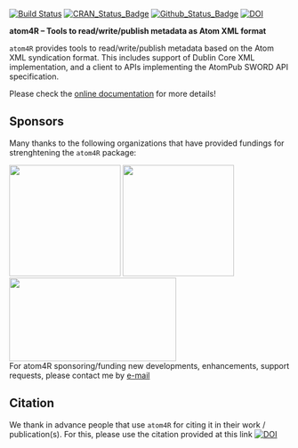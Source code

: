 [![Build Status](https://github.com/eblondel/atom4R/actions/workflows/r-cmd-check.yml/badge.svg?branch=master)](https://github.com/eblondel/atom4R/actions/workflows/r-cmd-check.yml)
[![CRAN_Status_Badge](http://www.r-pkg.org/badges/version/atom4R)](https://cran.r-project.org/package=atom4R)
[![Github_Status_Badge](https://img.shields.io/badge/Github-0.3-blue.svg)](https://github.com/eblondel/atom4R)
[![DOI](https://zenodo.org/badge/DOI/10.5281/zenodo.3970169.svg)](https://doi.org/10.5281/zenodo.3970169)

**atom4R – Tools to read/write/publish metadata as Atom XML format**

``atom4R`` provides tools to read/write/publish metadata based on the Atom XML syndication format. This includes support of Dublin Core XML implementation, and a client to APIs implementing the AtomPub SWORD API specification.

Please check the [online documentation](https://github.com/eblondel/atom4R/wiki) for more details!

## Sponsors

Many thanks to the following organizations that have provided fundings for strenghtening the ``atom4R`` package:

<div style="float:left;"><a href="https://www.inrae.fr"><img height=200 width=200 src="https://www.inrae.fr/themes/custom/inrae_socle/logo.svg"></a> <a href="http://www.cnrs.fr"><img src="http://www.cnrs.fr/themes/custom/cnrs/logo.svg" height=200 width=200/></a><a href="https://inee.cnrs.fr/fr/zones-ateliers"><img src="https://inee.cnrs.fr/sites/institut_inee/files/inline-images/logo-za_0_0.jpg" height=150 width=300/></a></div>

<br><br><br><br><br><br><br><br><br><br><br><br><br><br><br>

For atom4R sponsoring/funding new developments, enhancements, support requests, please contact me by [e-mail](mailto:eblondel.pro@gmail.com)

## Citation

We thank in advance people that use ``atom4R`` for citing it in their work / publication(s). For this, please use the citation provided at this link [![DOI](https://zenodo.org/badge/DOI/10.5281/zenodo.3970169.svg)](https://doi.org/10.5281/zenodo.3970169)

